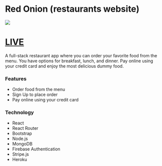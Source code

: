 # Red Onion (restaurants website)
![](https://i.ibb.co/p213QhN/image.png)
# [LIVE](https://e-restaurant-27e3c.firebaseapp.com/)

A full-stack restaurant app where you can order your favorite food from the menu. You have options for breakfast, lunch, and dinner. Pay online using your credit card and enjoy the most delicious dummy food.

### Features
- Order food from the menu
- Sign Up to place order
- Pay online using your credit card

### Technology
- React
- React Router
- Bootstrap
- Node.js
- MongoDB
- Firebase Authentication
- Stripe.js
- Heroku
